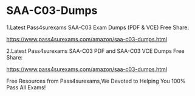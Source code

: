 # SAA-C03-Dumps
1.Latest Pass4surexams SAA-C03 Exam Dumps (PDF &amp; VCE) Free Share: 

https://www.pass4surexams.com/amazon/saa-c03-dumps.html

2.Latest Pass4surexams SAA-C03 PDF and SAA-C03 VCE Dumps Free Share: 

https://www.pass4surexams.com/amazon/saa-c03-dumps.html

Free Resources from Pass4surexams,We Devoted to Helping You 100% Pass All Exams!
